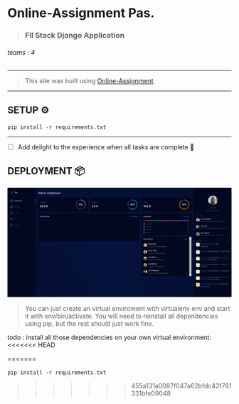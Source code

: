 # Online-Assignment            Pas.          
> ### Fll Stack Django Application
###### teams : 4
----
> This site was built using [Online-Assignment ](https://assignment-online.herokuapp.com/dashboard/)
----
## **SETUP** ⚙️

```
pip install -r requirements.txt
```

-----

- [ ] Add delight to the experience when all tasks are complete :tada:


## **DEPLOYMENT** 📦

![My Image](templates/public/dashboardScreenShot.png)


> You can just create an virtual enviroment with virtualenv env and start it with env/bin/activate.
> You will need to reinstall all dependencies using pip, but the rest should just work fine.

todo : install all those dependencies on your own virtual environment:
<<<<<<< HEAD

=======
```
pip install -r requirements.txt
```
>>>>>>> 455a131a0087f047a62bfdc42f781331bfe09048
